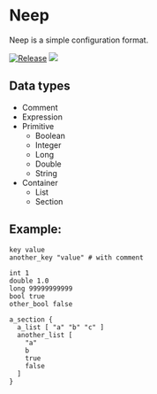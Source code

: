 # Neep
Neep is a simple configuration format.

[![Release](https://travis-ci.org/anhcraft/Neep.svg?branch=master)](https://travis-ci.org/anhcraft/Neep)
[![](https://jitpack.io/v/anhcraft/Neep.svg)](https://jitpack.io/#anhcraft/Neep)<br>

## Data types
- Comment
- Expression
- Primitive
  + Boolean
  + Integer
  + Long
  + Double
  + String
- Container
  + List
  + Section

## Example:

```
key value
another_key "value" # with comment

int 1
double 1.0
long 99999999999
bool true
other_bool false

a_section {
  a_list [ "a" "b" "c" ]
  another_list [
    "a"
    b
    true
    false
  ]
}
```
